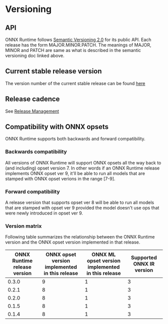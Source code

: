 # Versioning

## API
ONNX Runtime follows [Semantic Versioning 2.0](https://semver.org/) for its public API.
Each release has the form MAJOR.MINOR.PATCH. The meanings of MAJOR, MINOR and PATCH are
same as what is described in the semantic versioning doc linked above.

## Current stable release version
The version number of the current stable release can be found
[here](../VERSION_NUMBER)

## Release cadence
See [Release Management](ReleaseManagement.md)

## Compatibility with ONNX opsets
ONNX Runtime supports both backwards and forward compatibility.

### Backwards compatibility
All versions of ONNX Runtime will support ONNX opsets all the way back to (and including) opset version 7.
In other words if an ONNX Runtime release implements ONNX opset ver 9, it'll be able to run all
models that are stamped with ONNX opset verions in the range [7-9].

### Forward compatibility
A release version that supports opset ver 8 will be able to run all models that are stamped with opset ver 9 provided
the model doesn't use ops that were newly introduced in opset ver 9.

### Version matrix
Following table summarizes the relationship between the ONNX Runtime version and the ONNX
opset version implemented in that release.

| ONNX Runtime release version | ONNX opset version <br> implemented in this release | ONNX ML opset version <br> implemented in this release | Supported ONNX IR version |
|------------------------------|--------------------|----------------------|------------------|
| 0.3.0 | 9 | 1 | 3 |
| 0.2.1 | 8 | 1 | 3 |
| 0.2.0 | 8 | 1 | 3 |
| 0.1.5 | 8 | 1 | 3 |
| 0.1.4 | 8 | 1 | 3 |
